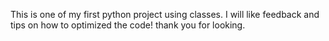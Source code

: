 This is one of my first python project using classes. I will like feedback and tips on how to optimized the code! thank you for looking.
